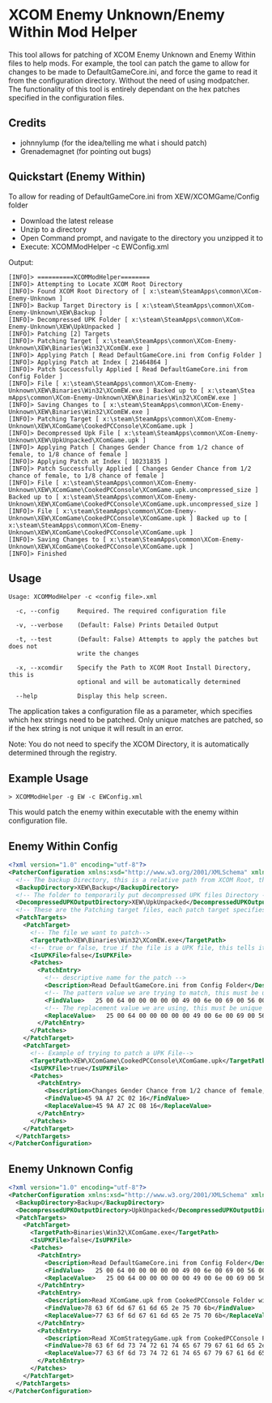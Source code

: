 XCOM Enemy Unknown/Enemy Within Mod Helper
===========================================

This tool allows for patching of XCOM Enemy Unknown and Enemy Within files to help mods. For example, the tool can patch the game to allow for changes to be made to DefaultGameCore.ini,
and force the game to read it from the configuration directory. Without the need of using modpatcher. The functionality of this tool is entirely dependant on the hex patches specified in the configuration files.

Credits
-------
* johnnylump (for the idea/telling me what i should patch)
* Grenademagnet (for pointing out bugs)

Quickstart (Enemy Within)
----------------------------
To allow for reading of DefaultGameCore.ini from XEW/XCOMGame/Config folder

* Download the latest release
* Unzip to a directory
* Open Command prompt, and navigate to the directory you unzipped it to
* Execute: XCOMModHelper -c EWConfig.xml

Output:
```
[INFO]> ==========XCOMModHelper========
[INFO]> Attempting to Locate XCOM Root Directory
[INFO]> Found XCOM Root Directory of [ x:\steam\SteamApps\common\XCom-Enemy-Unknown ]
[INFO]> Backup Target Directory is [ x:\steam\SteamApps\common\XCom-Enemy-Unknown\XEW\Backup ]
[INFO]> Decompressed UPK Folder [ x:\steam\SteamApps\common\XCom-Enemy-Unknown\XEW\UpkUnpacked ]
[INFO]> Patching [2] Targets
[INFO]> Patching Target [ x:\steam\SteamApps\common\XCom-Enemy-Unknown\XEW\Binaries\Win32\XComEW.exe ]
[INFO]> Applying Patch [ Read DefaultGameCore.ini from Config Folder ]
[INFO]> Applying Patch at Index [ 21464864 ]
[INFO]> Patch Successfully Applied [ Read DefaultGameCore.ini from Config Folder ]
[INFO]> File [ x:\steam\SteamApps\common\XCom-Enemy-Unknown\XEW\Binaries\Win32\XComEW.exe ] Backed up to [ x:\steam\Stea
mApps\common\XCom-Enemy-Unknown\XEW\Binaries\Win32\XComEW.exe ]
[INFO]> Saving Changes to [ x:\steam\SteamApps\common\XCom-Enemy-Unknown\XEW\Binaries\Win32\XComEW.exe ]
[INFO]> Patching Target [ x:\steam\SteamApps\common\XCom-Enemy-Unknown\XEW\XComGame\CookedPCConsole\XComGame.upk ]
[INFO]> Decompressed Upk File [ x:\steam\SteamApps\common\XCom-Enemy-Unknown\XEW\UpkUnpacked\XComGame.upk ]
[INFO]> Applying Patch [ Changes Gender Chance from 1/2 chance of female, to 1/8 chance of female ]
[INFO]> Applying Patch at Index [ 10231835 ]
[INFO]> Patch Successfully Applied [ Changes Gender Chance from 1/2 chance of female, to 1/8 chance of female ]
[INFO]> File [ x:\steam\SteamApps\common\XCom-Enemy-Unknown\XEW\XComGame\CookedPCConsole\XComGame.upk.uncompressed_size ] Backed up to [ x:\steam\SteamApps\common\XCom-Enemy-Unknown\XEW\XComGame\CookedPCConsole\XComGame.upk.uncompressed_size ]
[INFO]> File [ x:\steam\SteamApps\common\XCom-Enemy-Unknown\XEW\XComGame\CookedPCConsole\XComGame.upk ] Backed up to [ x:\steam\SteamApps\common\XCom-Enemy-Unknown\XEW\XComGame\CookedPCConsole\XComGame.upk ]
[INFO]> Saving Changes to [ x:\steam\SteamApps\common\XCom-Enemy-Unknown\XEW\XComGame\CookedPCConsole\XComGame.upk ]
[INFO]> Finished
```

Usage
------

```
Usage: XCOMModHelper -c <config file>.xml

  -c, --config     Required. The required configuration file

  -v, --verbose    (Default: False) Prints Detailed Output

  -t, --test       (Default: False) Attempts to apply the patches but does not
                   write the changes

  -x, --xcomdir    Specify the Path to XCOM Root Install Directory, this is
                   optional and will be automatically determined

  --help           Display this help screen.

```

The application takes a configuration file as a parameter, which specifies which hex strings need to be patched. 
Only unique matches are patched, so if the hex string is not unique it will result in an error. 

Note: You do not need to specify the XCOM Directory, it is automatically determined through the registry. 

Example Usage
---------------

```
> XCOMModHelper -g EW -c EWConfig.xml
```

This would patch the enemy within executable with the enemy within configuration file.

Enemy Within Config
---------------------------

```xml
<?xml version="1.0" encoding="utf-8"?>
<PatcherConfiguration xmlns:xsd="http://www.w3.org/2001/XMLSchema" xmlns:xsi="http://www.w3.org/2001/XMLSchema-instance">
  <!-- The backup Directory, this is a relative path from XCOM Root, that is expanded -->
  <BackupDirectory>XEW\Backup</BackupDirectory>
  <!-- The folder to temporarily put decompressed UPK files Directory -->
  <DecompressedUPKOutputDirectory>XEW\UpkUnpacked</DecompressedUPKOutputDirectory>
  <!-- These are the Patching target files, each patch target specifies a single file-->
  <PatchTargets>
    <PatchTarget>
      <!-- The file we want to patch-->
      <TargetPath>XEW\Binaries\Win32\XComEW.exe</TargetPath>
      <!-- true or false, true if the file is a UPK file, this tells it to decompress the UPK folder -->
      <IsUPKFile>false</IsUPKFile>
      <Patches>
        <PatchEntry>
          <!-- descriptive name for the patch -->
          <Description>Read DefaultGameCore.ini from Config Folder</Description>
          <!-- The pattern value we are trying to match, this must be unique -->
          <FindValue>   25 00 64 00 00 00 00 00 49 00 6e 00 69 00 56 00 65 00 72 00 73 00 69 00 6f 00 6e 00 00 00 00 00 2e 00 2e 00 5c 00 2e 00 2e 00 5c 00 58 00 43 00 </FindValue>
          <!-- The replacement value we are using, this must be unique -->
          <ReplaceValue>   25 00 64 00 00 00 00 00 49 00 6e 00 69 00 56 00 65 00 72 00 73 00 69 00 6f 00 6e 00 00 00 00 00 2e 00 2e 00 5c 00 2e 00 2e 00 5c 00 57 00 43 00 </ReplaceValue>
        </PatchEntry>
      </Patches>
    </PatchTarget>
    <PatchTarget>
      <!-- Example of trying to patch a UPK File-->
      <TargetPath>XEW\XComGame\CookedPCConsole\XComGame.upk</TargetPath>
      <IsUPKFile>true</IsUPKFile>
      <Patches>
        <PatchEntry>
          <Description>Changes Gender Chance from 1/2 chance of female, to 1/8 chance of female</Description>
          <FindValue>45 9A A7 2C 02 16</FindValue>
          <ReplaceValue>45 9A A7 2C 08 16</ReplaceValue>
        </PatchEntry>
      </Patches>
    </PatchTarget>
  </PatchTargets>
</PatcherConfiguration>
```

Enemy Unknown Config
----------------------------

```xml
<?xml version="1.0" encoding="utf-8"?>
<PatcherConfiguration xmlns:xsd="http://www.w3.org/2001/XMLSchema" xmlns:xsi="http://www.w3.org/2001/XMLSchema-instance">
  <BackupDirectory>Backup</BackupDirectory>
  <DecompressedUPKOutputDirectory>UpkUnpacked</DecompressedUPKOutputDirectory>
  <PatchTargets>
    <PatchTarget>
      <TargetPath>Binaries\Win32\XComGame.exe</TargetPath>
      <IsUPKFile>false</IsUPKFile>
      <Patches>
        <PatchEntry>
          <Description>Read DefaultGameCore.ini from Config Folder</Description>
          <FindValue>   25 00 64 00 00 00 00 00 49 00 6e 00 69 00 56 00 65 00 72 00 73 00 69 00 6f 00 6e 00 00 00 00 00 2e 00 2e 00 5c 00 2e 00 2e 00 5c 00 58 00 43 00 </FindValue>
          <ReplaceValue>   25 00 64 00 00 00 00 00 49 00 6e 00 69 00 56 00 65 00 72 00 73 00 69 00 6f 00 6e 00 00 00 00 00 2e 00 2e 00 5c 00 2e 00 2e 00 5c 00 57 00 43 00 </ReplaceValue>
        </PatchEntry>
        <PatchEntry>
          <Description>Read XComGame.upk from CookedPCConsole Folder without size check</Description>
          <FindValue>78 63 6f 6d 67 61 6d 65 2e 75 70 6b</FindValue>
          <ReplaceValue>77 63 6f 6d 67 61 6d 65 2e 75 70 6b</ReplaceValue>
        </PatchEntry>
        <PatchEntry>
          <Description>Read XComStrategyGame.upk from CookedPCConsole Folder without size check </Description>
          <FindValue>78 63 6f 6d 73 74 72 61 74 65 67 79 67 61 6d 65 2e 75 70 6b</FindValue>
          <ReplaceValue>77 63 6f 6d 73 74 72 61 74 65 67 79 67 61 6d 65 2e 75 70 6b</ReplaceValue>
        </PatchEntry>
      </Patches>
    </PatchTarget>
  </PatchTargets>
</PatcherConfiguration>
```